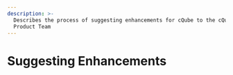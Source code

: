 ```yaml
---
description: >-
  Describes the process of suggesting enhancements for cQube to the cQube
  Product Team
---
```


# Suggesting Enhancements


